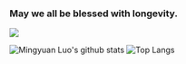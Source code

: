 ### May we all be blessed with longevity.

![](https://komarev.com/ghpvc/?username=Lmy0217)

![Mingyuan Luo's github stats](https://github-readme-stats.vercel.app/api?username=Lmy0217&show_icons=true&show_icons=true&count_private=true&include_all_commits=true)
![Top Langs](https://github-readme-stats.vercel.app/api/top-langs/?username=Lmy0217&langs_count=10&hide=Makefile,CSS,JavaScript&layout=compact&show_icons=true)

